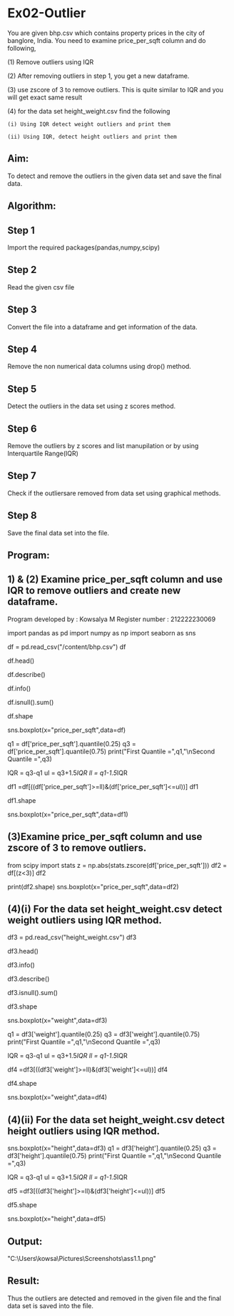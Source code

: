 # Ex02-Outlier

You are given bhp.csv which contains property prices in the city of banglore, India. You need to examine price_per_sqft column and do following,

(1) Remove outliers using IQR 

(2) After removing outliers in step 1, you get a new dataframe.

(3) use zscore of 3 to remove outliers. This is quite similar to IQR and you will get exact same result

(4) for the data set height_weight.csv find the following

    (i) Using IQR detect weight outliers and print them

    (ii) Using IQR, detect height outliers and print them
## Aim:
To detect and remove the outliers in the given data set and save the final data.
## Algorithm:
## Step 1

Import the required packages(pandas,numpy,scipy)
## Step 2

Read the given csv file
## Step 3

Convert the file into a dataframe and get information of the data.
## Step 4

Remove the non numerical data columns using drop() method.
## Step 5

Detect the outliers in the data set using z scores method.
## Step 6

Remove the outliers by z scores and list manupilation or by using Interquartile Range(IQR)
## Step 7

Check if the outliersare removed from data set using graphical methods.
## Step 8

Save the final data set into the file.

## Program:
## 1) & (2) Examine price_per_sqft column and use IQR to remove outliers and create new dataframe.
Program developed by : Kowsalya M
Register number : 212222230069

import pandas as pd
import numpy as np
import seaborn as sns

df = pd.read_csv("/content/bhp.csv")
df

df.head()

df.describe()

df.info()

df.isnull().sum()

df.shape

sns.boxplot(x="price_per_sqft",data=df)

q1 = df['price_per_sqft'].quantile(0.25)
q3 = df['price_per_sqft'].quantile(0.75)
print("First Quantile =",q1,"\nSecond Quantile =",q3)

IQR = q3-q1
ul = q3+1.5*IQR
ll = q1-1.5*IQR

df1 =df[((df['price_per_sqft']>=ll)&(df['price_per_sqft']<=ul))]
df1

df1.shape

sns.boxplot(x="price_per_sqft",data=df1)

## (3)Examine price_per_sqft column and use zscore of 3 to remove outliers.

from scipy import stats
z = np.abs(stats.zscore(df['price_per_sqft']))
df2 = df[(z<3)]
df2

print(df2.shape)
sns.boxplot(x="price_per_sqft",data=df2)

## (4)(i) For the data set height_weight.csv detect weight outliers using IQR method.
df3 = pd.read_csv("height_weight.csv")
df3

df3.head()

df3.info()

df3.describe()

df3.isnull().sum()

df3.shape

sns.boxplot(x="weight",data=df3)

q1 = df3['weight'].quantile(0.25)
q3 = df3['weight'].quantile(0.75)
print("First Quantile =",q1,"\nSecond Quantile =",q3)

IQR = q3-q1
ul = q3+1.5*IQR
ll = q1-1.5*IQR

df4 =df3[((df3['weight']>=ll)&(df3['weight']<=ul))]
df4

df4.shape

sns.boxplot(x="weight",data=df4)

## (4)(ii) For the data set height_weight.csv detect height outliers using IQR method.

sns.boxplot(x="height",data=df3)
q1 = df3['height'].quantile(0.25)
q3 = df3['height'].quantile(0.75)
print("First Quantile =",q1,"\nSecond Quantile =",q3)

IQR = q3-q1
ul = q3+1.5*IQR
ll = q1-1.5*IQR

df5 =df3[((df3['height']>=ll)&(df3['height']<=ul))]
df5

df5.shape

sns.boxplot(x="height",data=df5)
## Output:

"C:\Users\kowsa\Pictures\Screenshots\ass1.1.png"

## Result:
Thus the outliers are detected and removed in the given file and the final data set is saved into the file.


